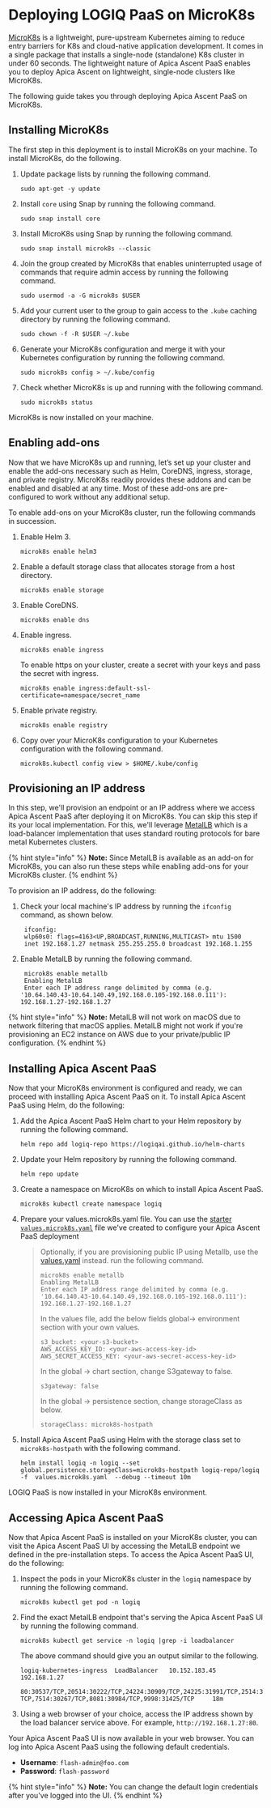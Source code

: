 # Deploying LOGIQ PaaS on MicroK8s

[MicroK8s](https://microk8s.io) is a lightweight, pure-upstream Kubernetes aiming to reduce entry barriers for K8s and cloud-native application development. It comes in a single package that installs a single-node \(standalone\) K8s cluster in under 60 seconds. The lightweight nature of Apica Ascent PaaS enables you to deploy Apica Ascent on lightweight, single-node clusters like MicroK8s.

The following guide takes you through deploying Apica Ascent PaaS on MicroK8s.

## Installing MicroK8s

The first step in this deployment is to install MicroK8s on your machine. To install MicroK8s, do the following.

1. Update package lists by running the following command.

   ```text
   sudo apt-get -y update
   ```

2. Install `core` using Snap by running the following command.

   ```text
   sudo snap install core
   ```

3. Install MicroK8s using Snap by running the following command.

   ```text
   sudo snap install microk8s --classic
   ```

4. Join the group created by MicroK8s that enables uninterrupted usage of commands that require admin access by running the following command.

   ```text
   sudo usermod -a -G microk8s $USER
   ```

5. Add your current user to the group to gain access to the `.kube` caching directory by running the following command.

   ```text
   sudo chown -f -R $USER ~/.kube
   ```

6. Generate your MicroK8s configuration and merge it with your Kubernetes configuration by running the following command.

   ```text
   sudo microk8s config > ~/.kube/config
   ```

7. Check whether MicroK8s is up and running with the following command.

   ```text
   sudo microk8s status
   ```

MicroK8s is now installed on your machine.

## Enabling add-ons

Now that we have MicroK8s up and running, let’s set up your cluster and enable the add-ons necessary such as Helm, CoreDNS, ingress, storage, and private registry. MicroK8s readily provides these addons and can be enabled and disabled at any time. Most of these add-ons are pre-configured to work without any additional setup.

To enable add-ons on your MicroK8s cluster, run the following commands in succession.

1. Enable Helm 3.

   ```text
   microk8s enable helm3
   ```

2. Enable a default storage class that allocates storage from a host directory.

   ```text
   microk8s enable storage
   ```

3. Enable CoreDNS.

   ```text
   microk8s enable dns
   ```

4. Enable ingress.

   ```text
   microk8s enable ingress
   ```

   To enable https on your cluster, create a secret with your keys and pass the secret with ingress.

   ```text
   microk8s enable ingress:default-ssl-certificate=namespace/secret_name
   ```

5. Enable private registry.

   ```text
   microk8s enable registry
   ```

6. Copy over your MicroK8s configuration to your Kubernetes configuration with the following command.

   ```text
   microk8s.kubectl config view > $HOME/.kube/config
   ```

## Provisioning an IP address

In this step, we'll provision an endpoint or an IP address where we access Apica Ascent PaaS after deploying it on MicroK8s. You can skip this step if its your local implementation. For this, we'll leverage [MetalLB](https://metallb.universe.tf) which is a load-balancer implementation that uses standard routing protocols for bare metal Kubernetes clusters.

{% hint style="info" %}
**Note:** Since MetalLB is available as an add-on for MicroK8s, you can also run these steps while enabling add-ons for your MicroK8s cluster.
{% endhint %}

To provision an IP address, do the following:

1. Check your local machine's IP address by running the `ifconfig` command, as shown below.

   ```text
    ifconfig:
    wlp60s0: flags=4163<UP,BROADCAST,RUNNING,MULTICAST> mtu 1500
    inet 192.168.1.27 netmask 255.255.255.0 broadcast 192.168.1.255
   ```

2. Enable MetalLB by running the following command.

   ```text
    microk8s enable metallb
    Enabling MetalLB
    Enter each IP address range delimited by comma (e.g.     '10.64.140.43-10.64.140.49,192.168.0.105-192.168.0.111'): 192.168.1.27-192.168.1.27
   ```

{% hint style="info" %}
**Note:** MetalLB will not work on macOS due to network filtering that macOS applies. MetalLB might not work if you're provisioning an EC2 instance on AWS due to your private/public IP configuration.
{% endhint %}

## Installing Apica Ascent PaaS

Now that your MicroK8s environment is configured and ready, we can proceed with installing Apica Ascent PaaS on it. To install Apica Ascent PaaS using Helm, do the following:

1. Add the Apica Ascent PaaS Helm chart to your Helm repository by running the following command.

   ```text
   helm repo add logiq-repo https://logiqai.github.io/helm-charts
   ```

2. Update your Helm repository by running the following command.

   ```text
   helm repo update
   ```

3. Create a namespace on MicroK8s on which to install Apica Ascent PaaS.

   ```text
   microk8s kubectl create namespace logiq
   ```

4. Prepare your values.microk8s.yaml file. You can use the [starter `values.microk8s.yaml`](https://github.com/logiqai/logiq-installation/blob/main/values/values.microk8s.yaml) file we've created to configure your Apica Ascent PaaS deployment

   > Optionally, if you are provisioning public IP using Metallb, use the [values.yaml](https://github.com/logiqai/logiq-installation/blob/main/values/values.yaml) instead. run the following command.
   >
   > ```text
   > microk8s enable metallb
   > Enabling MetalLB
   > Enter each IP address range delimited by comma (e.g.  '10.64.140.43-10.64.140.49,192.168.0.105-192.168.0.111'): 192.168.1.27-192.168.1.27
   > ```
   >
   > In the values file, add the below fields global-&gt; environment section with your own values.
   >
   > ```text
   > s3_bucket: <your-s3-bucket>
   > AWS_ACCESS_KEY_ID: <your-aws-access-key-id>
   > AWS_SECRET_ACCESS_KEY: <your-aws-secret-access-key-id>
   > ```
   >
   > In the global -&gt; chart section, change S3gateway to false.
   >
   > ```text
   > s3gateway: false
   > ```
   >
   > In the global -&gt; persistence section, change storageClass as below.
   >
   > ```text
   > storageClass: microk8s-hostpath
   > ```

5. Install Apica Ascent PaaS using Helm with the storage class set to `microk8s-hostpath` with the following command.

   ```text
   helm install logiq -n logiq --set global.persistence.storageClass=microk8s-hostpath logiq-repo/logiq -f  values.microk8s.yaml  --debug --timeout 10m
   ```

LOGIQ PaaS is now installed in your MicroK8s environment.

## Accessing Apica Ascent PaaS

Now that Apica Ascent PaaS is installed on your MicroK8s cluster, you can visit the Apica Ascent PaaS UI by accessing the MetalLB endpoint we defined in the pre-installation steps. To access the Apica Ascent PaaS UI, do the following:

1. Inspect the pods in your MicroK8s cluster in the `logiq` namespace by running the following command.

   ```text
   microk8s kubectl get pod -n logiq
   ```

2. Find the exact MetalLB endpoint that's serving the Apica Ascent PaaS UI by running the following command.

   ```text
   microk8s kubectl get service -n logiq |grep -i loadbalancer
   ```

   The above command should give you an output similar to the following.

   ```text
   logiq-kubernetes-ingress  LoadBalancer   10.152.183.45  192.168.1.27

   80:30537/TCP,20514:30222/TCP,24224:30909/TCP,24225:31991/TCP,2514:30800/TCP,3000:32680/TCP,514:32450/    TCP,7514:30267/TCP,8081:30984/TCP,9998:31425/TCP     18m
   ```

3. Using a web browser of your choice, access the IP address shown by the load balancer service above. For example, `http://192.168.1.27:80`.

Your Apica Ascent PaaS UI is now available in your web browser. You can log into Apica Ascent PaaS using the following default credentials.

* **Username**: `flash-admin@foo.com`
* **Password**: `flash-password`

{% hint style="info" %}
**Note:** You can change the default login credentials after you've logged into the UI.
{% endhint %}

